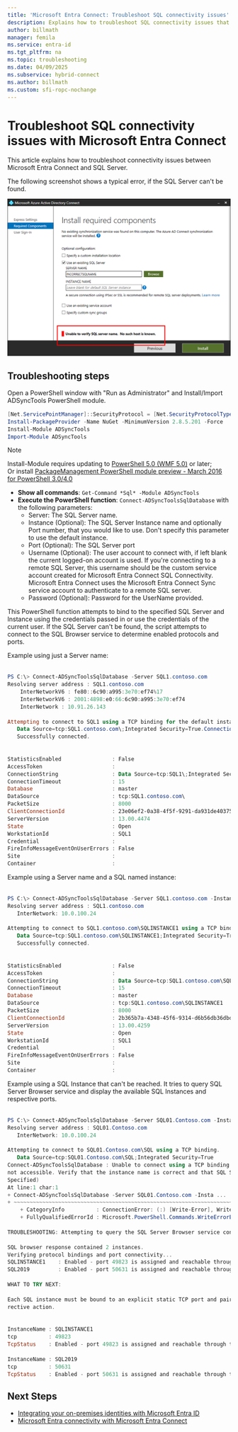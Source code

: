 ```yaml
---
title: 'Microsoft Entra Connect: Troubleshoot SQL connectivity issues'
description: Explains how to troubleshoot SQL connectivity issues that occur with Microsoft Entra Connect.
author: billmath
manager: femila
ms.service: entra-id
ms.tgt_pltfrm: na
ms.topic: troubleshooting
ms.date: 04/09/2025
ms.subservice: hybrid-connect
ms.author: billmath
ms.custom: sfi-ropc-nochange
---
```


# Troubleshoot SQL connectivity issues with Microsoft Entra Connect
This article explains how to troubleshoot connectivity issues between Microsoft Entra Connect and SQL Server. 

The following screenshot shows a typical error, if the SQL Server can't be found.

![SQL error](./media/tshoot-connect-tshoot-sql-connectivity/sql1.png)

## Troubleshooting steps
Open a PowerShell window with "Run as Administrator" and Install/Import ADSyncTools PowerShell module.

``` powershell
[Net.ServicePointManager]::SecurityProtocol = [Net.SecurityProtocolType]::Tls12
Install-PackageProvider -Name NuGet -MinimumVersion 2.8.5.201 -Force
Install-Module ADSyncTools
Import-Module ADSyncTools
```

>[!NOTE]
>Install-Module requires updating to [PowerShell 5.0 (WMF 5.0)](https://www.microsoft.com/download/details.aspx?id=50395) or later;  
Or install [PackageManagement PowerShell module preview - March 2016 for PowerShell 3.0/4.0](/powershell/module/packagemanagement/)

- **Show all commands**: `Get-Command *Sql* -Module ADSyncTools` 
- **Execute the PowerShell function**: `Connect-ADSyncToolsSqlDatabase` with the following parameters:
  - Server: The SQL Server name.
  - Instance (Optional): The SQL Server Instance name and optionally Port number, that you would like to use. Don't specify this parameter to use the default instance.
  - Port (Optional): The SQL Server port
  - Username (Optional): The user account to connect with, if left blank the current logged-on account is used. If you're connecting to a remote SQL Server, this username should be the custom service account created for Microsoft Entra Connect SQL Connectivity. Microsoft Entra Connect uses the Microsoft Entra Connect Sync service account to authenticate to a remote SQL server.
  - Password (Optional): Password for the UserName provided.

This PowerShell function attempts to bind to the specified SQL Server and Instance using the credentials passed in or use the credentials of the current user. If the SQL Server can't be found, the script attempts to connect to the SQL Browser service to determine enabled protocols and ports.

Example using just a Server name:

``` powershell

PS C:\> Connect-ADSyncToolsSqlDatabase -Server SQL1.contoso.com
Resolving server address : SQL1.contoso.com
    InterNetworkV6 : fe80::6c90:a995:3e70:ef74%17
    InterNetworkV6 : 2001:4898:e0:66:6c90:a995:3e70:ef74
    InterNetwork : 10.91.26.143

Attempting to connect to SQL1 using a TCP binding for the default instance.
   Data Source=tcp:SQL1.contoso.com\;Integrated Security=True.ConnectionString
   Successfully connected.


StatisticsEnabled                : False
AccessToken                      : 
ConnectionString                 : Data Source=tcp:SQL1\;Integrated Security=True
ConnectionTimeout                : 15
Database                         : master
DataSource                       : tcp:SQL1.contoso.com\
PacketSize                       : 8000
ClientConnectionId               : 23e06ef2-0a38-4f5f-9291-da931de40375
ServerVersion                    : 13.00.4474
State                            : Open
WorkstationId                    : SQL1
Credential                       : 
FireInfoMessageEventOnUserErrors : False
Site                             : 
Container                        : 

```
Example using a Server name and a SQL named instance:

``` powershell

PS C:\> Connect-ADSyncToolsSqlDatabase -Server SQL1.contoso.com -Instance SQLINSTANCE1
Resolving server address : SQL1.contoso.com
   InterNetwork: 10.0.100.24 

Attempting to connect to SQL1.contoso.com\SQLINSTANCE1 using a TCP binding.
   Data Source=tcp:SQL1.contoso.com\SQLINSTANCE1;Integrated Security=True
   Successfully connected.


StatisticsEnabled                : False
AccessToken                      : 
ConnectionString                 : Data Source=tcp:SQL1.contoso.com\SQLINSTANCE1;Integrated Security=True
ConnectionTimeout                : 15
Database                         : master
DataSource                       : tcp:SQL1.contoso.com\SQLINSTANCE1
PacketSize                       : 8000
ClientConnectionId               : 2b365b7a-4348-45f6-9314-d6b56db36dbd
ServerVersion                    : 13.00.4259
State                            : Open
WorkstationId                    : SQL1
Credential                       : 
FireInfoMessageEventOnUserErrors : False
Site                             : 
Container                        : 


```

Example using a SQL Instance that can't be reached. It tries to query SQL Server Browser service and display the available SQL Instances and respective ports.

``` powershell

PS C:\> Connect-ADSyncToolsSqlDatabase -Server SQL01.Contoso.com -Instance DEFAULT
Resolving server address : SQL01.Contoso.com
   InterNetwork: 10.0.100.24 

Attempting to connect to SQL01.Contoso.com\SQL using a TCP binding.
   Data Source=tcp:SQL01.Contoso.com\SQL;Integrated Security=True
Connect-ADSyncToolsSqlDatabase : Unable to connect using a TCP binding.  A network-related or instance-specific error occurred while establishing a connection to SQL Server. The server was not found or was 
not accessible. Verify that the instance name is correct and that SQL Server is configured to allow remote connections. (provider: SQL Network Interfaces, error: 26 - Error Locating Server/Instance 
Specified) 
At line:1 char:1
+ Connect-ADSyncToolsSqlDatabase -Server SQL01.Contoso.com -Insta ...
+ ~~~~~~~~~~~~~~~~~~~~~~~~~~~~~~~~~~~~~~~~~~~~~~~~~~~~~~~~~~~~~~~~~~~~~
    + CategoryInfo          : ConnectionError: (:) [Write-Error], WriteErrorException
    + FullyQualifiedErrorId : Microsoft.PowerShell.Commands.WriteErrorException,Connect-ADSyncToolsSqlDatabase
 
TROUBLESHOOTING: Attempting to query the SQL Server Browser service configuration on SQL01.Contoso.com. 

SQL browser response contained 2 instances.
Verifying protocol bindings and port connectivity...
SQLINSTANCE1    : Enabled - port 49823 is assigned and reachable through the firewall
SQL2019         : Enabled - port 50631 is assigned and reachable through the firewall

WHAT TO TRY NEXT: 

Each SQL instance must be bound to an explicit static TCP port and paired with an inbound firewall rule on SQL01.Contoso.com to allow connection. Review the TcpStatus field for each instance and take cor
rective action. 


InstanceName : SQLINSTANCE1
tcp          : 49823
TcpStatus    : Enabled - port 49823 is assigned and reachable through the firewall

InstanceName : SQL2019
tcp          : 50631
TcpStatus    : Enabled - port 50631 is assigned and reachable through the firewall


```

## Next Steps
- [Integrating your on-premises identities with Microsoft Entra ID](../whatis-hybrid-identity.md)
- [Microsoft Entra connectivity with Microsoft Entra Connect](tshoot-connect-connectivity.md)

